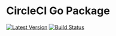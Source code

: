 # CircleCI Go Package

[![Latest Version](http://img.shields.io/github/release/mtchavez/circlecigo.svg?style=flat-square)](https://github.com/mtchavez/circlecigo/releases)
[![Build Status](https://drone.io/github.com/mtchavez/circlecigo/status.png)](https://drone.io/github.com/mtchavez/circlecigo/latest)
